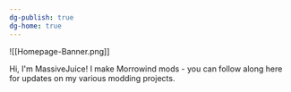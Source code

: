 ```yaml
---
dg-publish: true
dg-home: true
---
```

![[Homepage-Banner.png]]

Hi, I'm MassiveJuice! I make Morrowind mods - you can follow along here for updates on my various modding projects.